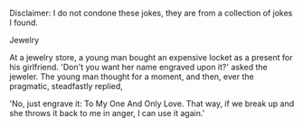 Disclaimer: I do not condone these jokes, they are from a collection of jokes I found.

Jewelry

At a jewelry store, a young man bought an expensive locket as a present for his girlfriend. 'Don't you want her name engraved upon it?' asked the jeweler. The young man thought for a moment, and then, ever the pragmatic, steadfastly replied,

'No, just engrave it: To My One And Only Love. That way, if we break up and she throws it back to me in anger, I can use it again.'

